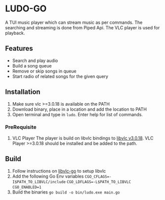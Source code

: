 # LUDO-GO

A TUI music player which can stream music as per commands. The searching and streaming is done from Piped Api. The VLC player is used for playback.

## Features

- Search and play audio
- Build a song queue
- Remove or skip songs in queue
- Start radio of related songs for the given query

## Installation

1. Make sure vlc >=3.0.18 is available on the PATH
2. Download binary, place in a location and add the location to PATH
3. Open terminal and type in `ludo`. Enter help for list of commands.

### PreRequisite

1. VLC Player
The player is build on libvlc bindings to [libvlc v3.0.18](https://www.nuget.org/packages/VideoLAN.LibVLC.Windows/3.0.18). 
VLC Player >=3.0.18 should be installed and be added to the path.

## Build

1. Follow instructions on [libvlc-go](https://github.com/adrg/libvlc-go) to setup libvlc
2. Add the following Go Env variables
	`CGO_CFLAGS=-I$PATH_TO_LIBVLC/include`
	`CGO_LDFLAGS=-L$PATH_TO_LIBVLC`
	`CGO_ENABLED=1`
3. Build the binaries
	`go build -o bin/ludo.exe main.go`
